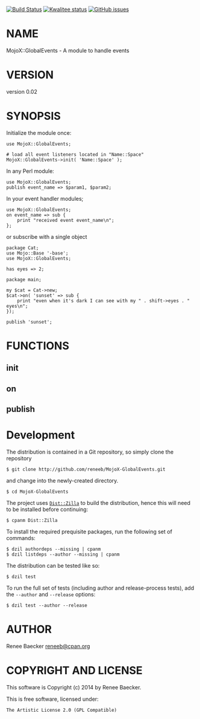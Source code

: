 [![Build Status](https://travis-ci.org/reneeb/MojoX-GlobalEvents.svg?branch=master)](https://travis-ci.org/reneeb/MojoX-GlobalEvents)
[![Kwalitee status](http://cpants.cpanauthors.org/dist/MojoX-GlobalEvents.png)](http://cpants.charsbar.org/dist/overview/MojoX-GlobalEvents)
[![GitHub issues](https://img.shields.io/github/issues/reneeb/MojoX-GlobalEvents.svg)](https://github.com/reneeb/MojoX-GlobalEvents/issues)

# NAME

MojoX::GlobalEvents - A module to handle events

# VERSION

version 0.02

# SYNOPSIS

Initialize the module once:

    use MojoX::GlobalEvents;

    # load all event listeners located in "Name::Space"
    MojoX::GlobalEvents->init( 'Name::Space' );

In any Perl module:

    use MojoX::GlobalEvents;
    publish event_name => $param1, $param2;

In your event handler modules;

    use MojoX::GlobalEvents;
    on event_name => sub {
        print "received event event_name\n";
    };

or subscribe with a single object

    package Cat;
    use Mojo::Base '-base';
    use MojoX::GlobalEvents;
    
    has eyes => 2;

    package main;
    
    my $cat = Cat->new;
    $cat->on( 'sunset' => sub {
        print "even when it's dark I can see with my " . shift->eyes . " eyes\n";
    });

    publish 'sunset';

# FUNCTIONS

## init

## on

## publish



# Development

The distribution is contained in a Git repository, so simply clone the
repository

```
$ git clone http://github.com/reneeb/MojoX-GlobalEvents.git
```

and change into the newly-created directory.

```
$ cd MojoX-GlobalEvents
```

The project uses [`Dist::Zilla`](https://metacpan.org/pod/Dist::Zilla) to
build the distribution, hence this will need to be installed before
continuing:

```
$ cpanm Dist::Zilla
```

To install the required prequisite packages, run the following set of
commands:

```
$ dzil authordeps --missing | cpanm
$ dzil listdeps --author --missing | cpanm
```

The distribution can be tested like so:

```
$ dzil test
```

To run the full set of tests (including author and release-process tests),
add the `--author` and `--release` options:

```
$ dzil test --author --release
```

# AUTHOR

Renee Baecker <reneeb@cpan.org>

# COPYRIGHT AND LICENSE

This software is Copyright (c) 2014 by Renee Baecker.

This is free software, licensed under:

    The Artistic License 2.0 (GPL Compatible)
